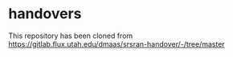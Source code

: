 # handovers

This repository has been cloned from https://gitlab.flux.utah.edu/dmaas/srsran-handover/-/tree/master